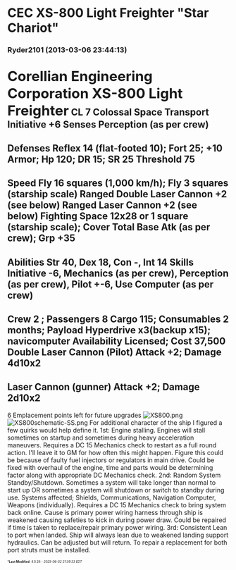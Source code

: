 # CEC XS-800 Light Freighter "Star Chariot"

### **Ryder2101** (2013-03-06 23:44:13)

<span style="font-size: 1.50em;">**Corellian Engineering Corporation XS-800 Light Freighter**</span> CL 7
Colossal Space Transport
**Initiative** +6 **Senses** Perception (as per crew)
--------------------------------------------------------------------
**Defenses** Reflex 14 (flat-footed 10); Fort 25; +10 Armor;
**Hp** 120; **DR** 15; **SR** 25 **Threshold** 75
--------------------------------------------------------------------
**Speed** Fly 16 squares (1,000 km/h); Fly 3 squares (starship scale)
**Ranged** Double Laser Cannon +2 (see below)
**Ranged** Laser Cannon +2 (see below)
**Fighting Space** 12x28 or 1 square (starship scale); **Cover** Total
**Base Atk** (as per crew); **Grp** +35
--------------------------------------------------------------------
**Abilities** Str 40, Dex 18, Con -, Int 14
**Skills** Initiative -6, Mechanics (as per crew), Perception (as per crew), Pilot +-6, Use Computer (as per crew)
--------------------------------------------------------------------
**Crew** 2 ; Passengers 8
**Cargo** 115; **Consumables** 2 months;
**Payload**
**Hyperdrive** x3(backup x15); navicomputer
**Availability** Licensed; **Cost** 37,500
**Double Laser Cannon** (Pilot)
**Attack** +2; **Damage** 4d10x2
----------------------------------------------------
**Laser Cannon** (gunner)
**Attack** +2; **Damage** 2d10x2
--------------------------------------------------------------------
6 Emplacement points left for future upgrades
![XS800.png](http://images2.wikia.nocookie.net/__cb20051127142131/starwars/images/e/ef/XS800.png)![XS800schematic-SS.png](http://images3.wikia.nocookie.net/__cb20110217133543/starwars/images/f/f0/XS800schematic-SS.png)
For additional character of the ship I figured a few quirks would help define it.
1st: Engine stalling. Engines will stall sometimes on startup and sometimes during heavy acceleration maneuvers. Requires a DC 15 Mechanics check to restart as a full round action. I'll leave it to GM for how often this might happen. Figure this could be because of faulty fuel injectors or regulators in main drive. Could be fixed with overhaul of the engine, time and parts would be determining factor along with appropriate DC Mechanics check.
2nd: Random System Standby/Shutdown. Sometimes a system will take longer than normal to start up OR sometimes a system will shutdown or switch to standby during use. Systems affected; Shields, Communications, Navigation Computer, Weapons (individually). Requires a DC 15 Mechanics check to bring system back online. Cause is primary power wiring harness through ship is weakened causing safeties to kick in during power draw. Could be repaired if time is taken to replace/repair primary power wiring.
3rd: Consistent Lean to port when landed. Ship will always lean due to weakened landing support hydraulics. Can be adjusted but will return. To repair a replacement for both port struts must be installed.



<span style="font-size: 0.5em;">***Last Modified**: 4.0.28 - *2025-06-02 21:39:33 EDT*</span>